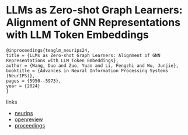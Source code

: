 # LLMs as Zero-shot Graph Learners: Alignment of GNN Representations with LLM Token Embeddings

```
@inproceedings{teaglm_neurips24,
title = {LLMs as Zero-shot Graph Learners: Alignment of GNN Representations with LLM Token Embeddings},
author = {Wang, Duo and Zuo, Yuan and Li, Fengzhi and Wu, Junjie},
booktitle = {Advances in Neural Information Processing Systems (NeurIPS)},
pages = {5950--5973},
year = {2024}
}
```

links
- [neurips](https://nips.cc/Conferences/2024/Schedule?showEvent=96777)
- [openreview](https://openreview.net/forum?id=32g9BWTndc)
- [proceedings](https://papers.nips.cc//paper_files/paper/2024/hash/0b77d3a82b59e9d9899370b378087faf-Abstract-Conference.html)

